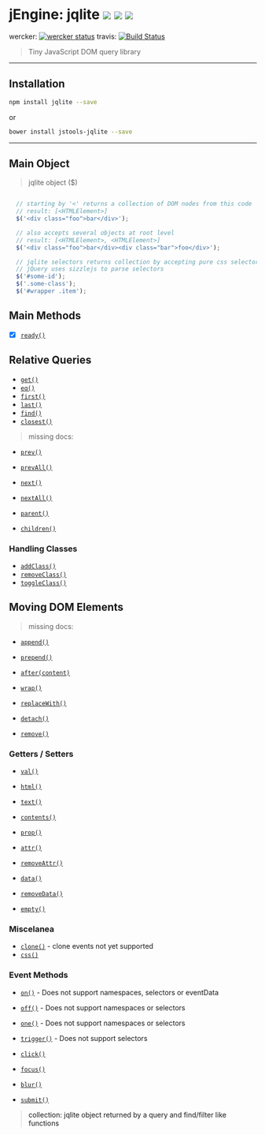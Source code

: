 jEngine: jqlite [![](https://img.shields.io/npm/v/jqlite.svg)](https://www.npmjs.com/package/jqlite) [![](https://img.shields.io/bower/v/jengine-jqlite.svg)](http://bower.io/search/?q=jengine-jqlite) [![](https://img.shields.io/npm/dm/jqlite.svg)](https://www.npmjs.com/package/jqlite)
==============================
wercker: [![wercker status](https://app.wercker.com/status/f436d6c59cd7ef60ac2aa2ff49ed8f7b/s "wercker status")](https://app.wercker.com/project/bykey/f436d6c59cd7ef60ac2aa2ff49ed8f7b)
travis: [![Build Status](https://travis-ci.org/jstools/jqlite.svg?branch=master)](https://travis-ci.org/jstools/jqlite)

> Tiny JavaScript DOM query library

-----------

## Installation

```.sh
npm install jqlite --save
```
  or
```.sh
bower install jstools-jqlite --save
```
-----------

## Main Object

> jqlite object ($)

``` js

  // starting by '<' returns a collection of DOM nodes from this code
  // result: [<HTMLElement>]
  $('<div class="foo">bar</div>');

  // also accepts several objects at root level
  // result: [<HTMLElement>, <HTMLElement>]
  $('<div class="foo">bar</div><div class="bar">foo</div>');

  // jqlite selectors returns collection by accepting pure css selectors
  // jQuery uses sizzlejs to parse selectors
  $('#some-id');
  $('.some-class');
  $('#wrapper .item');
```

## Main Methods

- [x] [`ready()`](http://api.jquery.com/ready/)

## Relative Queries

- [`get()`](docs/relative-queries.md#getposition---apijquerycomget)
- [`eq()`](docs/relative-queries.md#eqposition---apijquerycomeq)
- [`first()`](docs/relative-queries.md#first---apijquerycomfirst)
- [`last()`](docs/relative-queries.md#last---apijquerycomlast)
- [`find()`](docs/relative-queries.md#findselector---apijquerycomfind)
- [`closest()`](docs/relative-queries.md#closestselector---apijquerycomclosest)

> missing docs:

- [`prev()`](http://api.jquery.com/next/)
- [`prevAll()`](http://api.jquery.com/next/)
- [`next()`](http://api.jquery.com/next/)
- [`nextAll()`](http://api.jquery.com/next/)

- [`parent()`](http://api.jquery.com/parent/)
- [`children()`](http://api.jquery.com/children/)

### Handling Classes

- [`addClass()`](docs/relative-queries.md#addclassclassname---apijquerycomaddclass)
- [`removeClass()`](docs/relative-queries.md#removeclassclassname---apijquerycomremoveclass)
- [`toggleClass()`](docs/relative-queries.md#toggleclassclassnamestate---apijquerycomtoggleclass)

## Moving DOM Elements

> missing docs:

- [`append()`](http://api.jquery.com/append/)
- [`prepend()`](http://api.jquery.com/prepend/)
- [`after(content)`](http://api.jquery.com/after/)

- [`wrap()`](http://api.jquery.com/wrap/)

- [`replaceWith()`](http://api.jquery.com/replaceWith/)
- [`detach()`](http://api.jquery.com/detach/)
- [`remove()`](http://api.jquery.com/remove/)

### Getters / Setters

- [`val()`](http://api.jquery.com/val/)
- [`html()`](http://api.jquery.com/html/)
- [`text()`](http://api.jquery.com/text/)
- [`contents()`](http://api.jquery.com/contents/)

- [`prop()`](http://api.jquery.com/prop/)
- [`attr()`](http://api.jquery.com/attr/)
- [`removeAttr()`](http://api.jquery.com/removeAttr/)
- [`data()`](http://api.jquery.com/data/)
- [`removeData()`](http://api.jquery.com/removeData/)

- [`empty()`](http://api.jquery.com/empty/)

### Miscelanea

- [`clone()`](http://api.jquery.com/clone/) - clone events not yet supported
- [`css()`](http://api.jquery.com/css/)

### Event Methods

- [`on()`](http://api.jquery.com/on/) - Does not support namespaces, selectors or eventData
- [`off()`](http://api.jquery.com/off/) - Does not support namespaces or selectors
- [`one()`](http://api.jquery.com/one/) - Does not support namespaces or selectors
- [`trigger()`](http://api.jquery.com/trigger/) - Does not support selectors

- [`click()`](http://api.jquery.com/click/)
- [`focus()`](http://api.jquery.com/focus/)
- [`blur()`](http://api.jquery.com/blur/)
- [`submit()`](http://api.jquery.com/submit/)

> <a name="foot-notes">
> collection: jqlite object returned by a query and find/filter like functions
